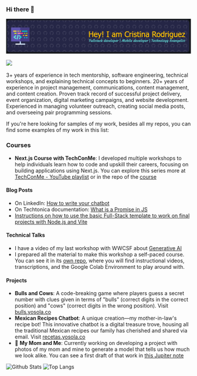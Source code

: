 ### Hi there 👋

<!--
**Yosolita1978/Yosolita1978** is a ✨ _special_ ✨ repository because its `README.md` (this file) appears on your GitHub profile.

Here are some ideas to get you started:

- 🔭 I’m currently working on ...
- 🌱 I’m currently learning ...
- 👯 I’m looking to collaborate on ...
- 🤔 I’m looking for help with ...
- 💬 Ask me about ...
- 📫 How to reach me: ...
- 😄 Pronouns: ...
- ⚡ Fun fact: ...
-->
![Header](https://raw.githubusercontent.com/Yosolita1978/screenshoots/af411d1f792f66200419365ba06b1f1a363c81af/2023/Multiverse/CRBanner.png)

[<img src="https://img.shields.io/badge/-%40CrissRodriguez-blue?style=plastic&logo=linkedin">](https://www.linkedin.com/in/crissrodriguez/)

3+ years of experience in tech mentorship, software engineering, technical workshops, and explaining technical concepts to beginners. 20+ years of experience in project management, communications, content management, and content creation. Proven track record of successful project delivery, event organization, digital marketing campaigns, and website development. Experienced in managing volunteer outreach, creating social media posts, and overseeing pair programming sessions.

If you're here looking for samples of my work, besides all my repos, you can find some examples of my work in this list:

### Courses
- **Next.js Course with TechConMe**: I developed multiple workshops to help individuals learn how to code and upskill their careers, focusing on building applications using Next.js. You can explore this series more at [TechConMe - YouTube playlist](https://www.youtube.com/playlist?list=PLH72tRyNBul4xwHGPuduuoUuQ1b2qz1Bc) or in the repo of the [course](https://github.com/Yosolita1978/Conference-Landing)

#### Blog Posts
- On LinkedIn: [How to write your chatbot](https://www.linkedin.com/pulse/how-i-built-my-first-chatbot-facebook-messenger-you-can-rodr%25C3%25ADguez/)
- On Techtonica documentation: [What is a Promise in JS](https://github.com/Techtonica/curriculum/blob/12975db12e18f0bd61440e9f4c98ee9f45e3d729/javascript/javascript-9-async.md)
- [Instructions on how to use the basic Full-Stack template to work on final projects with Node.js and Vite](https://github.com/Techtonica/Template2023ReactAndVite)

#### Technical Talks
- I have a video of my last workshop with WWCSF about [Generative AI](https://www.youtube.com/watch?v=szc4FA7nyBo)
- I prepared all the material to make this workshop a self-paced course. You can see it in its [own repo](https://github.com/Yosolita1978/AiWorkshop), where you will find instructional videos, transcriptions, and the Google Colab Environment to play around with.

#### Projects
- **Bulls and Cows**: A code-breaking game where players guess a secret number with clues given in terms of "bulls" (correct digits in the correct position) and "cows" (correct digits in the wrong position). Visit [bulls.yosola.co](https://bulls.yosola.co/)
- **Mexican Recipes Chatbot**: A unique creation—my mother-in-law's recipe bot! This innovative chatbot is a digital treasure trove, housing all the traditional Mexican recipes our family has cherished and shared via email. Visit [recetas.yosola.co](https://recetas.yosola.co/)
- 🔭 **My Mom and Me**: Currently working on developing a project with photos of my mom and mine to generate a model that tells us how much we look alike. You can see a first draft of that work in [this Jupiter note](https://github.com/Yosolita1978/MyMomAndMe)

![Github Stats](https://github-readme-stats.vercel.app/api?username=Yosolita1978&count_private=true&show_icons=true&include_all_commits=true)
![Top Langs](https://github-readme-stats.vercel.app/api/top-langs/?username=Yosolita1978&hide=TeX&layout=compact)
